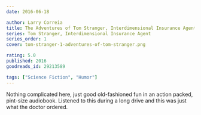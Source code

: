 ```yaml
---
date: 2016-06-18

author: Larry Correia
title: The Adventures of Tom Stranger, Interdimensional Insurance Agent
series: Tom Stranger, Interdimensional Insurance Agent
series_order: 1
cover: tom-stranger-1-adventures-of-tom-stranger.png

rating: 5.0
published: 2016
goodreads_id: 29213589

tags: ["Science Fiction", "Humor"]
---
```


Nothing complicated here, just good old-fashioned fun in an action packed, pint-size audiobook. Listened to this during a long drive and this was just what the doctor ordered.
